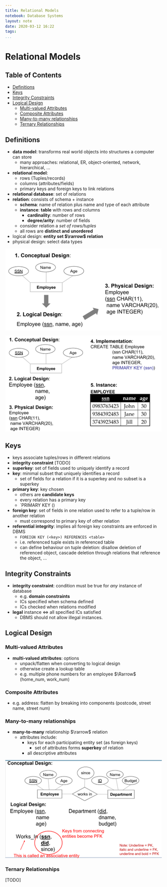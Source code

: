 ```yaml
---
title: Relational Models
notebook: Database Systems
layout: note
date: 2020-03-12 16:22
tags: 
...
```


# Relational Models

[TOC]: #

## Table of Contents
- [Definitions](#definitions)
- [Keys](#keys)
- [Integrity Constraints](#integrity-constraints)
- [Logical Design](#logical-design)
  - [Multi-valued Attributes](#multi-valued-attributes)
  - [Composite Attributes](#composite-attributes)
  - [Many-to-many relationships](#many-to-many-relationships)
  - [Ternary Relationships](#ternary-relationships)


## Definitions

- **data model**: transforms real world objects into structures a computer can
  store
  - many approaches: relational, ER, object-oriented, network, hierarchical, ...
- **relational model**:
  - rows (Tuples/records)
  - columns (attributes/fields)
  - primary keys and foreign keys to link relations
- **relational database**: set of relations
- **relation**: consists of schema + instance
  - **schema**: name of relation plus name and type of each attribute
  - **instance**: **table** with rows and columns
    - **cardinality**: number of rows
    - **degree/arity**: number of fields
  - consider relation a _set of rows/tuples_
  - all rows are **distinct and unordered**
- logical design: **entity set $\rarrow$ relation**
- physical design: select data types

![database_design](img/database_design.png)

![database_cycle](img/database_cycle.png)

## Keys

- keys associate tuples/rows in different relations
- **integrity constraint** [TODO]
- **superkey**: set of fields used to uniquely identify a record
- **key**: minimal subset that uniquely identifies a record
  - set of fields for a relation if it is a superkey and no subset is a superkey
- **primary key**: key chosen
  - others are **candidate keys**
  - every relation has a primary key
  - `PRIMARY KEY (<key>)
- **foreign key**: set of fields in one relation used to refer to a tuple/row in
  another relation
  - must correspond to primary key of other relation
- **referential integrity**: implies all foreign key constraints are enforced in
  DBMS
  - `FOREIGN KEY (<key>) REFERENCES <table>`
  - i.e. referenced tuple exists in referenced table
  - can define behaviour on tuple deletion: disallow deletion of referenced
    object, cascade deletion through relations that reference the object, ...

## Integrity Constraints

- **integrity constraint**: condition must be true for _any_ instance of
  database
  - e.g. **domain constraints**
  - ICs specified when schema defined
  - ICs checked when relations modified
- **legal** instance $\iff$ all specified ICs satisfied
  - DBMS should not allow illegal instances.

## Logical Design

### Multi-valued Attributes

- **multi-valued attributes**: options
  - unpack/flatten when converting to logical design
  - otherwise create a lookup table
  - e.g. multiple phone numbers for an employee $\Rarrow$ (home_num, work_num)

### Composite Attributes

- e.g. address: flatten by breaking into components (postcode, street name,
  street num)

### Many-to-many relationships

- **many-to-many** relationship $\rarrow$ relation
  - attributes include:
    - keys for each participating entity set (as foreign keys)
      - set of attributes forms **superkey** of relation
    - all descriptive attributes

![many_to_many_logical_design](img/many_to_many_logical_design.png)

### Ternary Relationships

[TODO]
